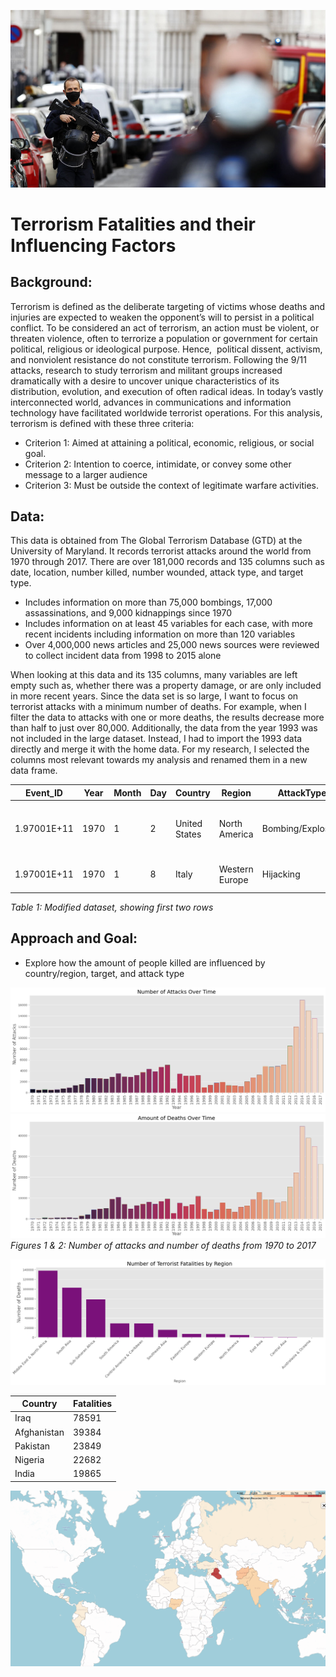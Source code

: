 ![](images/cover_photo.jpg)


# Terrorism Fatalities and their Influencing Factors
## Background:
Terrorism is defined as the deliberate targeting of victims whose deaths and injuries are expected to weaken the opponent’s will to persist in a political conflict. To be considered an act of terrorism, an action must be violent, or threaten violence, often to terrorize a population or government for certain political, religious or ideological purpose. Hence,  political dissent, activism, and nonviolent resistance do not constitute terrorism. 
Following the 9/11 attacks, research to study terrorism and militant groups increased dramatically with a desire to uncover unique characteristics of its distribution, evolution, and execution of often radical ideas. In today’s vastly interconnected world, advances in communications and information technology have facilitated worldwide terrorist operations. For this analysis, terrorism is defined with these three criteria:
* Criterion 1: Aimed at attaining a political, economic, religious, or social goal. 
* Criterion 2: Intention to coerce, intimidate, or convey some other message to a larger audience
* Criterion 3: Must be outside the context of legitimate warfare activities. 

## Data:

This data is obtained from The Global Terrorism Database (GTD) at the University of Maryland. It records terrorist attacks around the world from 1970 through 2017. There are over 181,000 records and 135 columns such as date, location, number killed, number wounded, attack type, and target type.

* Includes information on more than 75,000 bombings, 17,000 assassinations, and 9,000 kidnappings since 1970
* Includes information on at least 45 variables for each case, with more recent incidents including information on more than 120 variables
* Over 4,000,000 news articles and 25,000 news sources were reviewed to collect incident data from 1998 to 2015 alone

When looking at this data and its 135 columns, many variables are left empty such as, whether there was a property damage, or are only included in more recent years. Since the data set is so large, I want to focus on terrorist attacks with a minimum number of deaths. For example, when I filter the data to attacks with one or more deaths, the results decrease more than half to just over 80,000. Additionally, the data from the year 1993 was not included in the large dataset. Instead, I had to import the 1993 data directly and merge it with the home data. For my research, I selected the columns most relevant towards my analysis and renamed them in a new data frame. 

| Event_ID    | Year | Month | Day | Country       | Region         | AttackType        | Target                | Fatalities | Wounded | Summary                                           | Group   | Target_Type         | Weapon_Type | Motive |
|-------------|------|-------|-----|---------------|----------------|-------------------|-----------------------|------------|---------|---------------------------------------------------|---------|---------------------|-------------|--------|
| 1.97001E+11 | 1970 | 1     | 2   | United States | North America  | Bombing/Explosion | Edes Substation       | 0          | 0       | 1/2/1970: Unknown perpetrators detonated explo... | Black Nationalists | Utilities           | Explosives  | NaN    |
| 1.97001E+11 | 1970 | 1     | 8   | Italy         | Western Europe | Hijacking         | Flight 802 Boeing 707 | 0          | 3       | NaN                                               | Unknown | Airports & Aircraft | Firearms    | NaN    |
_Table 1: Modified dataset, showing first two rows_
## Approach and Goal:
* Explore how the amount of people killed are influenced by country/region, target, and attack type



![](images/Attacks_Over_Time.png)
![](images/Deaths_Over_Time.png)
_Figures 1 & 2: Number of attacks and number of deaths from 1970 to 2017_



![](images/total_region_deaths.png)

| Country                     | Fatalities |
|-----------------------------|------------|
| Iraq                        | 78591      |
| Afghanistan                 | 39384      |
| Pakistan                    | 23849      |
| Nigeria                     | 22682      |
| India                       | 19865      |

![](images/terror_map.png)
